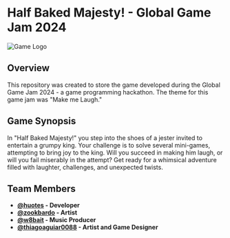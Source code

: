 # Half Baked Majesty! - Global Game Jam 2024

![Game Logo](link_to_logo.png)

## Overview

This repository was created to store the game developed during the Global Game Jam 2024 - a game programming hackathon. The theme for this game jam was "Make me Laugh."

## Game Synopsis

In "Half Baked Majesty!" you step into the shoes of a jester invited to entertain a grumpy king. Your challenge is to solve several mini-games, attempting to bring joy to the king. Will you succeed in making him laugh, or will you fail miserably in the attempt? Get ready for a whimsical adventure filled with laughter, challenges, and unexpected twists.

## Team Members

- **[@huotes](https://discordapp.com/users/huotes) - Developer**
- **[@zookbardo](https://discordapp.com/users/zookbardo) - Artist**
- **[@w8bait](https://discordapp.com/users/8renni) - Music Producer**
- **[@thiagoaguiar0088](https://discordapp.com/users/thiagoaguiar0088) - Artist and Game Designer**
